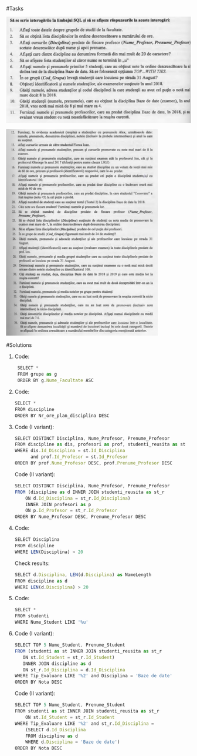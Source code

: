 #Tasks

![Task part 1](Task1.png)

![Task part 2](Task2.png)

#Solutions

1. Code:
   ```javascript
    SELECT *
    FROM grupe as g
    ORDER BY g.Nume_Facultate ASC
   ```
2. Code:
    ```javascript
    SELECT *
    FROM discipline
    ORDER BY Nr_ore_plan_disciplina DESC
    ```
3. Code (I variant):
    ```javascript
    SELECT DISTINCT Disciplina, Nume_Profesor, Prenume_Profesor
    FROM discipline as dis, profesori as prof, studenti_reusita as st
    WHERE dis.Id_Disciplina = st.Id_Disciplina
          and prof.Id_Profesor = st.Id_Profesor
    ORDER BY prof.Nume_Profesor DESC, prof.Prenume_Profesor DESC
    ```
    Code (II variant):
    ```javascript
    SELECT DISTINCT Disciplina, Nume_Profesor, Prenume_Profesor
    FROM (discipline as d INNER JOIN studenti_reusita as st_r
    	ON d.Id_Disciplina = st_r.Id_Disciplina)
    	INNER JOIN profesori as p
    	ON p.Id_Profesor = st_r.Id_Profesor
    ORDER BY Nume_Profesor DESC, Prenume_Profesor DESC
    ```
4. Code:
    ```javascript
    SELECT Disciplina
    FROM discipline
    WHERE LEN(Disciplina) > 20
    ```
    Check results:
    ```javascript
    SELECT d.Disciplina, LEN(d.Disciplina) as NameLength
    FROM discipline as d
    WHERE LEN(d.Disciplina) > 20
    ```
5. Code:
    ```javascript
    SELECT *
    FROM studenti
    WHERE Nume_Student LIKE '%u'
    ```
6. Code (I variant):
     ```javascript
    SELECT TOP 5 Nume_Student, Prenume_Student
    FROM (studenti as st INNER JOIN studenti_reusita as st_r
    	ON st.Id_Student = st_r.Id_Student)
    	INNER JOIN discipline as d
    	ON st_r.Id_Disciplina = d.Id_Disciplina
    WHERE Tip_Evaluare LIKE '%2' and Disciplina = 'Baze de date'
    ORDER BY Nota DESC
    ```
    Code (II variant):
    ```javascript
    SELECT TOP 5 Nume_Student, Prenume_Student
    FROM studenti as st INNER JOIN studenti_reusita as st_r
    	ON st.Id_Student = st_r.Id_Student
    WHERE Tip_Evaluare LIKE '%2' and st_r.Id_Disciplina = 
    	(SELECT d.Id_Disciplina
    	FROM discipline as d 
    	WHERE d.Disciplina = 'Baze de date')
    ORDER BY Nota DESC
    ```
    
